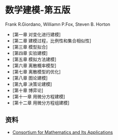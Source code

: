 # 数学建模-第五版

Frank R.Giordano, Williamn P.Fox, Steven B. Horton

- [第一章 对变化进行建模]
- [第二章 建模过程，比例性和集合相似性]
- [第三章 模型拟合]
- [第四章 实验建模]
- [第五章 模拟方法建模]
- [第六章 离散概率模型]
- [第七章 离散模型的优化]
- [第八章 图论建模]
- [第九章 决策论建模]
- [第十章 博弈论]
- [第十一章 用微分方程建模]
- [第十二章 用微分方程组建模]



## 资料

- [Consortium for Mathematics and Its Applications](https://www.comap.com/)

